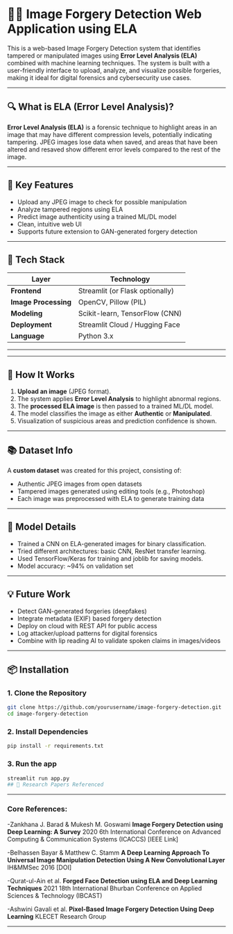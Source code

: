 # 🕵️‍♂️ Image Forgery Detection Web Application using ELA

This is a web-based Image Forgery Detection system that identifies tampered or manipulated images using **Error Level Analysis (ELA)** combined with machine learning techniques. The system is built with a user-friendly interface to upload, analyze, and visualize possible forgeries, making it ideal for digital forensics and cybersecurity use cases.

---

## 🔍 What is ELA (Error Level Analysis)?

**Error Level Analysis (ELA)** is a forensic technique to highlight areas in an image that may have different compression levels, potentially indicating tampering. JPEG images lose data when saved, and areas that have been altered and resaved show different error levels compared to the rest of the image.

---

## 🧠 Key Features

- Upload any JPEG image to check for possible manipulation
- Analyze tampered regions using ELA
- Predict image authenticity using a trained ML/DL model
- Clean, intuitive web UI
- Supports future extension to GAN-generated forgery detection

---

## 🧰 Tech Stack

| Layer           | Technology                          |
|----------------|--------------------------------------|
| **Frontend**    | Streamlit (or Flask optionally)      |
| **Image Processing** | OpenCV, Pillow (PIL)          |
| **Modeling**    | Scikit-learn, TensorFlow (CNN)       |
| **Deployment**  | Streamlit Cloud / Hugging Face       |
| **Language**    | Python 3.x                           |

---

---

## 🧪 How It Works

1. **Upload an image** (JPEG format).
2. The system applies **Error Level Analysis** to highlight abnormal regions.
3. The **processed ELA image** is then passed to a trained ML/DL model.
4. The model classifies the image as either **Authentic** or **Manipulated**.
5. Visualization of suspicious areas and prediction confidence is shown.

---

## 📚 Dataset Info

A **custom dataset** was created for this project, consisting of:
- Authentic JPEG images from open datasets
- Tampered images generated using editing tools (e.g., Photoshop)
- Each image was preprocessed with ELA to generate training data

---

## 🧠 Model Details

- Trained a CNN on ELA-generated images for binary classification.
- Tried different architectures: basic CNN, ResNet transfer learning.
- Used TensorFlow/Keras for training and joblib for saving models.
- Model accuracy: ~94% on validation set

---

## 💡 Future Work

- Detect GAN-generated forgeries (deepfakes)
- Integrate metadata (EXIF) based forgery detection
- Deploy on cloud with REST API for public access
- Log attacker/upload patterns for digital forensics
- Combine with lip reading AI to validate spoken claims in images/videos

---

## 📦 Installation

### 1. Clone the Repository
```bash
git clone https://github.com/yourusername/image-forgery-detection.git
cd image-forgery-detection
```
### 2. Install Dependencies
```bash
pip install -r requirements.txt
```
### 3. Run the app
```bash
streamlit run app.py
## 🧠 Research Papers Referenced
```
---
### Core References:

-Zankhana J. Barad & Mukesh M. Goswami
**Image Forgery Detection using Deep Learning: A Survey**
2020 6th International Conference on Advanced Computing & Communication Systems (ICACCS)
[IEEE Link]

-Belhassen Bayar & Matthew C. Stamm
**A Deep Learning Approach To Universal Image Manipulation Detection Using A New Convolutional Layer**
IH&MMSec 2016
[DOI]

-Qurat-ul-Ain et al.
**Forged Face Detection using ELA and Deep Learning Techniques**
2021 18th International Bhurban Conference on Applied Sciences & Technology (IBCAST)

-Ashwini Gavali et al.
**Pixel-Based Image Forgery Detection Using Deep Learning**
KLECET Research Group

---

